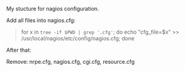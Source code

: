 My stucture for nagios configuration.

Add all files into nagios.cfg:

> for x in `tree -if $PWD | grep '.cfg'`; do echo "cfg_file=$x" >> /usr/local/nagios/etc/config/nagios.cfg; done

After that:

Remove: nrpe.cfg, nagios.cfg, cgi.cfg, resource.cfg
